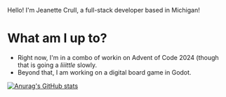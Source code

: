 Hello! I'm Jeanette Crull, a full-stack developer based in Michigan! 

# What am I up to?
- Right now, I'm in a combo of workin on Advent of Code 2024 (though that is going a *liiittle* slowly.
- Beyond that, I am working on a digital board game in Godot.

[![Anurag's GitHub stats](https://github-readme-stats.vercel.app/api?username=BetOnJeanette)](https://github.com/anuraghazra/github-readme-stats)
